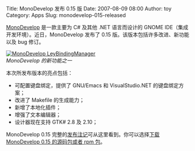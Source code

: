 Title: MonoDevelop 发布 0.15 版
Date: 2007-08-09 08:00
Author: toy
Category: Apps
Slug: monodevelop-015-released

[MonoDevelop](http://linuxtoy.org/archives/monodevelop.html)
是一款主要为 C# 及其他 .NET 语言而设计的 GNOME
IDE（集成开发环境）。近日，MonoDevelop 发布了 0.15
版。该版本包括许多改进、新功能以及 bug 修订。

[![MonoDevelop
LeyBindingManager](http://i.linuxtoy.org/i/2007/08/monodevelop-keybindingmanager_s.png)](http://i.linuxtoy.org/i/2007/08/monodevelop-keybindingmanager.png)  
*MonoDevelop 的新功能之一*

本次所发布版本的亮点包括：

-   可配置键盘绑定，提供了 GNU/Emacs 和 VisualStudio.NET
    的键盘绑定方案；
-   改进了 Makefile 的生成能力；
-   新增了本地化插件；
-   增强了文本编辑器；
-   设计器现在支持 GTK# 2.8 及 2.10；

MonoDevelop 0.15
完整的[发布注记](http://www.monodevelop.com/Release_notes_for_MonoDevelop_0.15)可从这里看到。你可以选择[下载
MonoDevelop 0.15 的源码包或者 rpm
包](http://www.monodevelop.com/Download)。
